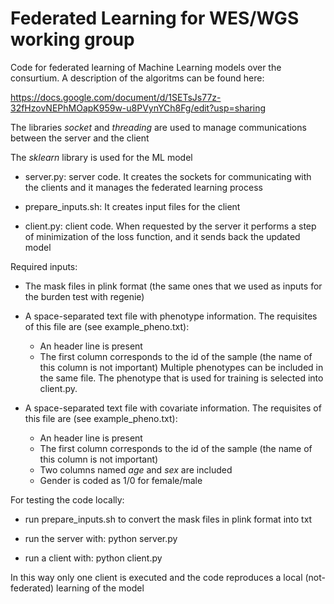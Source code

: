 # Federated Learning for WES/WGS working group

Code for federated learning of Machine Learning models over the consurtium. A description of the algoritms can be found here:

https://docs.google.com/document/d/1SETsJs77z-32fHzovNEPhMOapK959w-u8PVynYCh8Fg/edit?usp=sharing

The libraries *socket* and *threading* are used to manage communications between the server and the client

The *sklearn* library is used for the ML model


* server.py: server code. It creates the sockets for communicating with the clients and it manages the federated learning process

* prepare_inputs.sh: It creates input files for the client

* client.py: client code. When requested by the server it performs a step of minimization of the loss function, and it sends back the updated model

Required inputs:

* The mask files in plink format (the same ones that we used as inputs for the burden test with regenie)

* A space-separated text file with phenotype information. The requisites of this file are (see example_pheno.txt):
  * An header line is present
  * The first column corresponds to the id of the sample (the name of this column is not important)
Multiple phenotypes can be included in the same file. The phenotype that is used for training is selected into client.py. 

* A space-separated text file with covariate information. The requisites of this file are (see example_pheno.txt):
  * An header line is present
  * The first column corresponds to the id of the sample (the name of this column is not important)
  * Two columns named *age* and *sex* are included
  * Gender is coded as 1/0 for female/male

For testing the code locally:

* run prepare_inputs.sh to convert the mask files in plink format into txt

* run the server with: python server.py

* run a client with: python client.py

In this way only one client is executed and the code reproduces a local (not-federated) learning of the model
